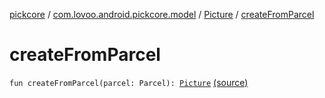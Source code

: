 [pickcore](../../index.md) / [com.lovoo.android.pickcore.model](../index.md) / [Picture](index.md) / [createFromParcel](./create-from-parcel.md)

# createFromParcel

`fun createFromParcel(parcel: Parcel): `[`Picture`](index.md) [(source)](https://github.com/lovoo/android-pickpic/blob/master/pickcore/src/main/kotlin/com/lovoo/android/pickcore/model/Picture.kt#L36)